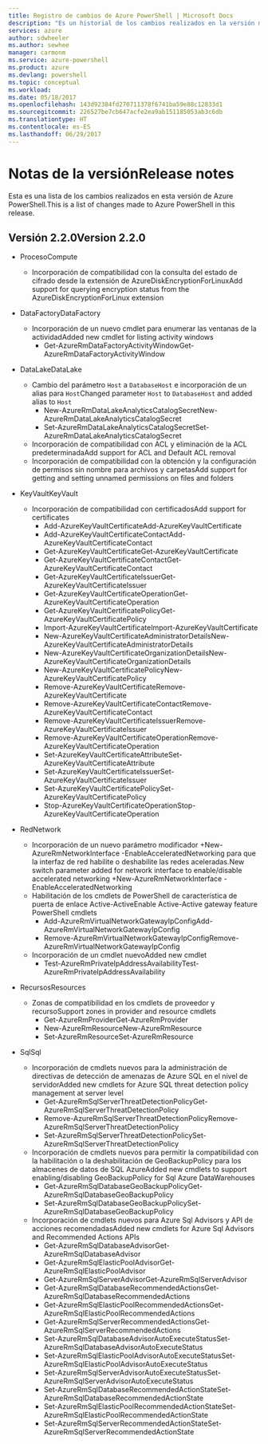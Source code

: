 ```yaml
---
title: Registro de cambios de Azure PowerShell | Microsoft Docs
description: "Es un historial de los cambios realizados en la versión más reciente de Azure PowerShell."
services: azure
author: sdwheeler
ms.author: sewhee
manager: carmonm
ms.service: azure-powershell
ms.product: azure
ms.devlang: powershell
ms.topic: conceptual
ms.workload: 
ms.date: 05/18/2017
ms.openlocfilehash: 143d92384fd270711378f6741ba59e88c12833d1
ms.sourcegitcommit: 226527be7cb647acfe2ea9ab151185053ab3c6db
ms.translationtype: HT
ms.contentlocale: es-ES
ms.lasthandoff: 06/29/2017
---
```

# <span data-ttu-id="49eba-103">Notas de la versión</span><span class="sxs-lookup"><span data-stu-id="49eba-103">Release notes</span></span>
<a id="release-notes" class="xliff"></a>

<span data-ttu-id="49eba-104">Esta es una lista de los cambios realizados en esta versión de Azure PowerShell.</span><span class="sxs-lookup"><span data-stu-id="49eba-104">This is a list of changes made to Azure PowerShell in this release.</span></span>

## <span data-ttu-id="49eba-105">Versión 2.2.0</span><span class="sxs-lookup"><span data-stu-id="49eba-105">Version 2.2.0</span></span>
<a id="version-220" class="xliff"></a>
* <span data-ttu-id="49eba-106">Proceso</span><span class="sxs-lookup"><span data-stu-id="49eba-106">Compute</span></span>
  - <span data-ttu-id="49eba-107">Incorporación de compatibilidad con la consulta del estado de cifrado desde la extensión de AzureDiskEncryptionForLinux</span><span class="sxs-lookup"><span data-stu-id="49eba-107">Add support for querying encryption status from the AzureDiskEncryptionForLinux extension</span></span>
* <span data-ttu-id="49eba-108">DataFactory</span><span class="sxs-lookup"><span data-stu-id="49eba-108">DataFactory</span></span>
  - <span data-ttu-id="49eba-109">Incorporación de un nuevo cmdlet para enumerar las ventanas de la actividad</span><span class="sxs-lookup"><span data-stu-id="49eba-109">Added new cmdlet for listing activity windows</span></span>
    + <span data-ttu-id="49eba-110">Get-AzureRmDataFactoryActivityWindow</span><span class="sxs-lookup"><span data-stu-id="49eba-110">Get-AzureRmDataFactoryActivityWindow</span></span>
* <span data-ttu-id="49eba-111">DataLake</span><span class="sxs-lookup"><span data-stu-id="49eba-111">DataLake</span></span>
  - <span data-ttu-id="49eba-112">Cambio del parámetro `Host` a `DatabaseHost` e incorporación de un alias para `Host`</span><span class="sxs-lookup"><span data-stu-id="49eba-112">Changed parameter `Host` to `DatabaseHost` and added alias to `Host`</span></span>
    + <span data-ttu-id="49eba-113">New-AzureRmDataLakeAnalyticsCatalogSecret</span><span class="sxs-lookup"><span data-stu-id="49eba-113">New-AzureRmDataLakeAnalyticsCatalogSecret</span></span>
    + <span data-ttu-id="49eba-114">Set-AzureRmDataLakeAnalyticsCatalogSecret</span><span class="sxs-lookup"><span data-stu-id="49eba-114">Set-AzureRmDataLakeAnalyticsCatalogSecret</span></span>
  - <span data-ttu-id="49eba-115">Incorporación de compatibilidad con ACL y eliminación de la ACL predeterminada</span><span class="sxs-lookup"><span data-stu-id="49eba-115">Add support for ACL and Default ACL removal</span></span>
  - <span data-ttu-id="49eba-116">Incorporación de compatibilidad con la obtención y la configuración de permisos sin nombre para archivos y carpetas</span><span class="sxs-lookup"><span data-stu-id="49eba-116">Add support for getting and setting unnamed permissions on files and folders</span></span>
* <span data-ttu-id="49eba-117">KeyVault</span><span class="sxs-lookup"><span data-stu-id="49eba-117">KeyVault</span></span>
  - <span data-ttu-id="49eba-118">Incorporación de compatibilidad con certificados</span><span class="sxs-lookup"><span data-stu-id="49eba-118">Add support for certificates</span></span>
    + <span data-ttu-id="49eba-119">Add-AzureKeyVaultCertificate</span><span class="sxs-lookup"><span data-stu-id="49eba-119">Add-AzureKeyVaultCertificate</span></span>
    + <span data-ttu-id="49eba-120">Add-AzureKeyVaultCertificateContact</span><span class="sxs-lookup"><span data-stu-id="49eba-120">Add-AzureKeyVaultCertificateContact</span></span>
    + <span data-ttu-id="49eba-121">Get-AzureKeyVaultCertificate</span><span class="sxs-lookup"><span data-stu-id="49eba-121">Get-AzureKeyVaultCertificate</span></span>
    + <span data-ttu-id="49eba-122">Get-AzureKeyVaultCertificateContact</span><span class="sxs-lookup"><span data-stu-id="49eba-122">Get-AzureKeyVaultCertificateContact</span></span>
    + <span data-ttu-id="49eba-123">Get-AzureKeyVaultCertificateIssuer</span><span class="sxs-lookup"><span data-stu-id="49eba-123">Get-AzureKeyVaultCertificateIssuer</span></span>
    + <span data-ttu-id="49eba-124">Get-AzureKeyVaultCertificateOperation</span><span class="sxs-lookup"><span data-stu-id="49eba-124">Get-AzureKeyVaultCertificateOperation</span></span>
    + <span data-ttu-id="49eba-125">Get-AzureKeyVaultCertificatePolicy</span><span class="sxs-lookup"><span data-stu-id="49eba-125">Get-AzureKeyVaultCertificatePolicy</span></span>
    + <span data-ttu-id="49eba-126">Import-AzureKeyVaultCertificate</span><span class="sxs-lookup"><span data-stu-id="49eba-126">Import-AzureKeyVaultCertificate</span></span>
    + <span data-ttu-id="49eba-127">New-AzureKeyVaultCertificateAdministratorDetails</span><span class="sxs-lookup"><span data-stu-id="49eba-127">New-AzureKeyVaultCertificateAdministratorDetails</span></span>
    + <span data-ttu-id="49eba-128">New-AzureKeyVaultCertificateOrganizationDetails</span><span class="sxs-lookup"><span data-stu-id="49eba-128">New-AzureKeyVaultCertificateOrganizationDetails</span></span>
    + <span data-ttu-id="49eba-129">New-AzureKeyVaultCertificatePolicy</span><span class="sxs-lookup"><span data-stu-id="49eba-129">New-AzureKeyVaultCertificatePolicy</span></span>
    + <span data-ttu-id="49eba-130">Remove-AzureKeyVaultCertificate</span><span class="sxs-lookup"><span data-stu-id="49eba-130">Remove-AzureKeyVaultCertificate</span></span>
    + <span data-ttu-id="49eba-131">Remove-AzureKeyVaultCertificateContact</span><span class="sxs-lookup"><span data-stu-id="49eba-131">Remove-AzureKeyVaultCertificateContact</span></span>
    + <span data-ttu-id="49eba-132">Remove-AzureKeyVaultCertificateIssuer</span><span class="sxs-lookup"><span data-stu-id="49eba-132">Remove-AzureKeyVaultCertificateIssuer</span></span>
    + <span data-ttu-id="49eba-133">Remove-AzureKeyVaultCertificateOperation</span><span class="sxs-lookup"><span data-stu-id="49eba-133">Remove-AzureKeyVaultCertificateOperation</span></span>
    + <span data-ttu-id="49eba-134">Set-AzureKeyVaultCertificateAttribute</span><span class="sxs-lookup"><span data-stu-id="49eba-134">Set-AzureKeyVaultCertificateAttribute</span></span>
    + <span data-ttu-id="49eba-135">Set-AzureKeyVaultCertificateIssuer</span><span class="sxs-lookup"><span data-stu-id="49eba-135">Set-AzureKeyVaultCertificateIssuer</span></span>
    + <span data-ttu-id="49eba-136">Set-AzureKeyVaultCertificatePolicy</span><span class="sxs-lookup"><span data-stu-id="49eba-136">Set-AzureKeyVaultCertificatePolicy</span></span>
    + <span data-ttu-id="49eba-137">Stop-AzureKeyVaultCertificateOperation</span><span class="sxs-lookup"><span data-stu-id="49eba-137">Stop-AzureKeyVaultCertificateOperation</span></span>
* <span data-ttu-id="49eba-138">Red</span><span class="sxs-lookup"><span data-stu-id="49eba-138">Network</span></span>

  - <span data-ttu-id="49eba-139">Incorporación de un nuevo parámetro modificador +New-AzureRmNetworkInterface -EnableAcceleratedNetworking para que la interfaz de red habilite o deshabilite las redes aceleradas.</span><span class="sxs-lookup"><span data-stu-id="49eba-139">New switch parameter added for network interface to enable/disable accelerated networking +New-AzureRmNetworkInterface -EnableAcceleratedNetworking</span></span>
  - <span data-ttu-id="49eba-140">Habilitación de los cmdlets de PowerShell de característica de puerta de enlace Active-Active</span><span class="sxs-lookup"><span data-stu-id="49eba-140">Enable Active-Active gateway feature PowerShell cmdlets</span></span>
    + <span data-ttu-id="49eba-141">Add-AzureRmVirtualNetworkGatewayIpConfig</span><span class="sxs-lookup"><span data-stu-id="49eba-141">Add-AzureRmVirtualNetworkGatewayIpConfig</span></span>
    + <span data-ttu-id="49eba-142">Remove-AzureRmVirtualNetworkGatewayIpConfig</span><span class="sxs-lookup"><span data-stu-id="49eba-142">Remove-AzureRmVirtualNetworkGatewayIpConfig</span></span>
  - <span data-ttu-id="49eba-143">Incorporación de un cmdlet nuevo</span><span class="sxs-lookup"><span data-stu-id="49eba-143">Added new cmdlet</span></span>
    + <span data-ttu-id="49eba-144">Test-AzureRmPrivateIpAddressAvailability</span><span class="sxs-lookup"><span data-stu-id="49eba-144">Test-AzureRmPrivateIpAddressAvailability</span></span>
* <span data-ttu-id="49eba-145">Recursos</span><span class="sxs-lookup"><span data-stu-id="49eba-145">Resources</span></span>
  - <span data-ttu-id="49eba-146">Zonas de compatibilidad en los cmdlets de proveedor y recurso</span><span class="sxs-lookup"><span data-stu-id="49eba-146">Support zones in provider and resource cmdlets</span></span>
    + <span data-ttu-id="49eba-147">Get-AzureRmProvider</span><span class="sxs-lookup"><span data-stu-id="49eba-147">Get-AzureRmProvider</span></span>
    + <span data-ttu-id="49eba-148">New-AzureRmResource</span><span class="sxs-lookup"><span data-stu-id="49eba-148">New-AzureRmResource</span></span>
    + <span data-ttu-id="49eba-149">Set-AzureRmResource</span><span class="sxs-lookup"><span data-stu-id="49eba-149">Set-AzureRmResource</span></span>
* <span data-ttu-id="49eba-150">Sql</span><span class="sxs-lookup"><span data-stu-id="49eba-150">Sql</span></span>
  - <span data-ttu-id="49eba-151">Incorporación de cmdlets nuevos para la administración de directivas de detección de amenazas de Azure SQL en el nivel de servidor</span><span class="sxs-lookup"><span data-stu-id="49eba-151">Added new cmdlets for Azure SQL threat detection policy management at server level</span></span>
    + <span data-ttu-id="49eba-152">Get-AzureRmSqlServerThreatDetectionPolicy</span><span class="sxs-lookup"><span data-stu-id="49eba-152">Get-AzureRmSqlServerThreatDetectionPolicy</span></span>
    + <span data-ttu-id="49eba-153">Remove-AzureRmSqlServerThreatDetectionPolicy</span><span class="sxs-lookup"><span data-stu-id="49eba-153">Remove-AzureRmSqlServerThreatDetectionPolicy</span></span>
    + <span data-ttu-id="49eba-154">Set-AzureRmSqlServerThreatDetectionPolicy</span><span class="sxs-lookup"><span data-stu-id="49eba-154">Set-AzureRmSqlServerThreatDetectionPolicy</span></span>
  - <span data-ttu-id="49eba-155">Incorporación de cmdlets nuevos para permitir la compatibilidad con la habilitación o la deshabilitación de GeoBackupPolicy para los almacenes de datos de SQL Azure</span><span class="sxs-lookup"><span data-stu-id="49eba-155">Added new cmdlets to support enabling/disabling GeoBackupPolicy for Sql Azure DataWarehouses</span></span>
    + <span data-ttu-id="49eba-156">Get-AzureRmSqlDatabaseGeoBackupPolicy</span><span class="sxs-lookup"><span data-stu-id="49eba-156">Get-AzureRmSqlDatabaseGeoBackupPolicy</span></span>
    + <span data-ttu-id="49eba-157">Set-AzureRmSqlDatabaseGeoBackupPolicy</span><span class="sxs-lookup"><span data-stu-id="49eba-157">Set-AzureRmSqlDatabaseGeoBackupPolicy</span></span>
  - <span data-ttu-id="49eba-158">Incorporación de cmdlets nuevos para Azure Sql Advisors y API de acciones recomendadas</span><span class="sxs-lookup"><span data-stu-id="49eba-158">Added new cmdlets for Azure Sql Advisors and Recommended Actions APIs</span></span>
    + <span data-ttu-id="49eba-159">Get-AzureRmSqlDatabaseAdvisor</span><span class="sxs-lookup"><span data-stu-id="49eba-159">Get-AzureRmSqlDatabaseAdvisor</span></span>
    + <span data-ttu-id="49eba-160">Get-AzureRmSqlElasticPoolAdvisor</span><span class="sxs-lookup"><span data-stu-id="49eba-160">Get-AzureRmSqlElasticPoolAdvisor</span></span>
    + <span data-ttu-id="49eba-161">Get-AzureRmSqlServerAdvisor</span><span class="sxs-lookup"><span data-stu-id="49eba-161">Get-AzureRmSqlServerAdvisor</span></span>
    + <span data-ttu-id="49eba-162">Get-AzureRmSqlDatabaseRecommendedActions</span><span class="sxs-lookup"><span data-stu-id="49eba-162">Get-AzureRmSqlDatabaseRecommendedActions</span></span>
    + <span data-ttu-id="49eba-163">Get-AzureRmSqlElasticPoolRecommendedActions</span><span class="sxs-lookup"><span data-stu-id="49eba-163">Get-AzureRmSqlElasticPoolRecommendedActions</span></span>
    + <span data-ttu-id="49eba-164">Get-AzureRmSqlServerRecommendedActions</span><span class="sxs-lookup"><span data-stu-id="49eba-164">Get-AzureRmSqlServerRecommendedActions</span></span>
    + <span data-ttu-id="49eba-165">Set-AzureRmSqlDatabaseAdvisorAutoExecuteStatus</span><span class="sxs-lookup"><span data-stu-id="49eba-165">Set-AzureRmSqlDatabaseAdvisorAutoExecuteStatus</span></span>
    + <span data-ttu-id="49eba-166">Set-AzureRmSqlElasticPoolAdvisorAutoExecuteStatus</span><span class="sxs-lookup"><span data-stu-id="49eba-166">Set-AzureRmSqlElasticPoolAdvisorAutoExecuteStatus</span></span>
    + <span data-ttu-id="49eba-167">Set-AzureRmSqlServerAdvisorAutoExecuteStatus</span><span class="sxs-lookup"><span data-stu-id="49eba-167">Set-AzureRmSqlServerAdvisorAutoExecuteStatus</span></span>
    + <span data-ttu-id="49eba-168">Set-AzureRmSqlDatabaseRecommendedActionState</span><span class="sxs-lookup"><span data-stu-id="49eba-168">Set-AzureRmSqlDatabaseRecommendedActionState</span></span>
    + <span data-ttu-id="49eba-169">Set-AzureRmSqlElasticPoolRecommendedActionState</span><span class="sxs-lookup"><span data-stu-id="49eba-169">Set-AzureRmSqlElasticPoolRecommendedActionState</span></span>
    + <span data-ttu-id="49eba-170">Set-AzureRmSqlServerRecommendedActionState</span><span class="sxs-lookup"><span data-stu-id="49eba-170">Set-AzureRmSqlServerRecommendedActionState</span></span>
